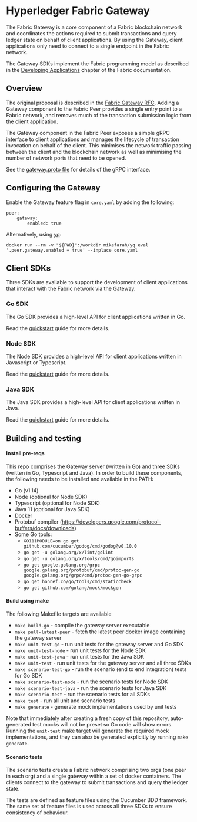 # Hyperledger Fabric Gateway

The Fabric Gateway is a core component of a Fabric blockchain network and coordinates the actions required to
submit transactions and query ledger state on behalf of client applications.  By using the Gateway, client applications
only need to connect to a single endpoint in the Fabric network.

The Gateway SDKs implement the Fabric programming model as described in the
[Developing Applications](https://hyperledger-fabric.readthedocs.io/en/latest/developapps/developing_applications.html)
chapter of the Fabric documentation.

## Overview

The original proposal is described in the [Fabric Gateway RFC](https://github.com/hyperledger/fabric-rfcs/blob/main/text/0000-fabric-gateway.md).
Adding a Gateway component to the Fabric Peer provides a single entry point to a Fabric network, and removes much of the transaction submission logic from the client application.

The Gateway component in the Fabric Peer exposes a simple gRPC interface to client applications and manages the lifecycle of transaction invocation on behalf of the client.
This minimises the network traffic passing between the client and the blockchain network as well as minimising the number of network ports that need to be opened.

See the [gateway.proto file](https://github.com/hyperledger/fabric-protos/blob/main/gateway/gateway.proto) for details of the gRPC interface.

## Configuring the Gateway

Enable the Gateway feature flag in `core.yaml` by adding the following:

```
peer:
    gateway:
        enabled: true
```

Alternatively, using [yq](https://mikefarah.gitbook.io/yq/):

```
docker run --rm -v "${PWD}":/workdir mikefarah/yq eval '.peer.gateway.enabled = true' --inplace core.yaml
```
## Client SDKs

Three SDKs are available to support the development of client applications that interact with the Fabric network via
the Gateway.  

### Go SDK

The Go SDK provides a high-level API for client applications written in Go.

Read the [quickstart](pkg/client/README.md) guide for more details.

### Node SDK

The Node SDK provides a high-level API for client applications written in Javascript or Typescript.

Read the [quickstart](node/README.md) guide for more details.

### Java SDK

The Java SDK provides a high-level API for client applications written in Java.

Read the [quickstart](java/README.md) guide for more details.


## Building and testing

#### Install pre-reqs

This repo comprises the Gateway server (written in Go) and three SDKs (written in Go, Typescript and Java).
In order to build these components, the following needs to be installed and available in the PATH:
- Go (v1.14)
- Node (optional for Node SDK)
- Typescript (optional for Node SDK)
- Java 11 (optional for Java SDK)
- Docker
- Protobuf compiler (https://developers.google.com/protocol-buffers/docs/downloads)
- Some Go tools:
  - `GO111MODULE=on go get github.com/cucumber/godog/cmd/godog@v0.10.0`
  - `go get -u golang.org/x/lint/golint`
  - `go get -u golang.org/x/tools/cmd/goimports`
  - `go get google.golang.org/grpc google.golang.org/protobuf/cmd/protoc-gen-go google.golang.org/grpc/cmd/protoc-gen-go-grpc`
  - `go get honnef.co/go/tools/cmd/staticcheck`
  - `go get github.com/golang/mock/mockgen`

#### Build using make

The following Makefile targets are available
- `make build-go` - compile the gateway server executable
- `make pull-latest-peer` - fetch the latest peer docker image containing the gateway server
- `make unit-test-go` - run unit tests for the gateway server and Go SDK
- `make unit-test-node` - run unit tests for the Node SDK
- `make unit-test-java` - run unit tests for the Java SDK
- `make unit-test` - run unit tests for the gateway server and all three SDKs
- `make scenario-test-go` - run the scenario (end to end integration) tests for Go SDK
- `make scenario-test-node` - run the scenario tests for Node SDK
- `make scenario-test-java` - run the scenario tests for Java SDK
- `make scenario-test` - run the scenario tests for all SDKs
- `make test` - run all unit and scenario tests
- `make generate` - generate mock implementations used by unit tests

Note that immediately after creating a fresh copy of this repository, auto-generated test mocks will not be preset so
Go code will show errors. Running the `unit-test` make target will generate the required mock implementations, and they
can also be generated explicitly by running `make generate`.

#### Scenario tests

The scenario tests create a Fabric network comprising two orgs (one peer in each org) and a single gateway within a set
of docker containers.  The clients connect to the gateway to submit transactions and query the ledger state.

The tests are defined as feature files using the Cucumber BDD framework.  The same set of feature files
is used across all three SDKs to ensure consistency of behaviour.
